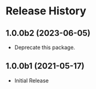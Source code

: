 # Release History

## 1.0.0b2 (2023-06-05)

- Deprecate this package.

## 1.0.0b1 (2021-05-17)

* Initial Release
